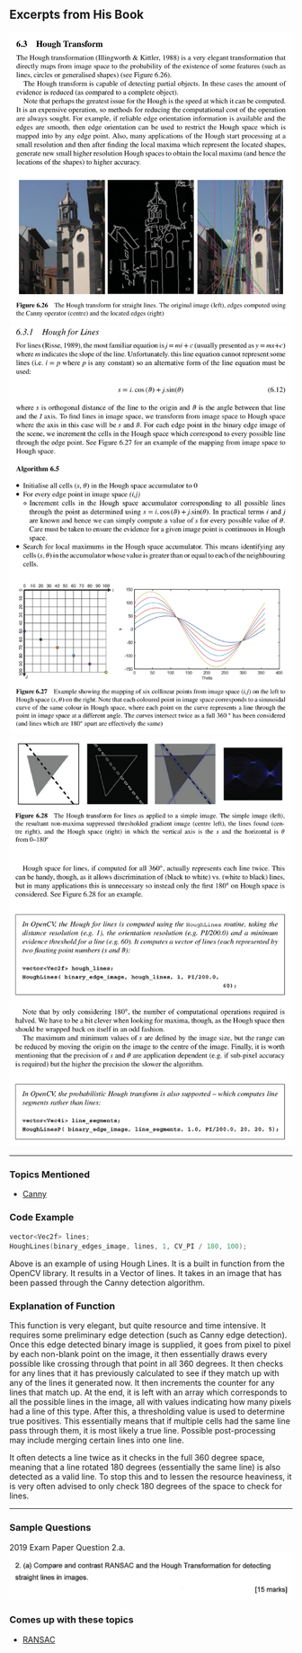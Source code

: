 ## Excerpts from His Book
![2881cc50f77cda42be9d2c34c3195a2f.png](../../_resources/2881cc50f77cda42be9d2c34c3195a2f.png)
![17c2360b839752a23cd2dc0d01af6f2a.png](../../_resources/17c2360b839752a23cd2dc0d01af6f2a.png)
![9c403ec891c5286155547fd01993f29b.png](../../_resources/9c403ec891c5286155547fd01993f29b.png)

---

### **Topics Mentioned**
- [Canny](../../Computer%20Vision/Topics/Canny.md)

### Code Example
```c++
vector<Vec2f> lines;
HoughLines(binary_edges_image, lines, 1, CV_PI / 180, 100);
```
Above is an example of using Hough Lines. It is a built in function from the OpenCV library. It results in a Vector of lines. It takes in an image that has been passed through the Canny detection algorithm.

### Explanation of Function
This function is very elegant, but quite resource and time intensive. It requires some preliminary edge detection (such as Canny edge detection). Once this edge detected binary image is supplied, it goes from pixel to pixel by each non-blank point on the image, it then essentially draws every possible like crossing through that point in all 360 degrees. It then checks for any lines that it has previously calculated to see if they match up with any of the lines it generated now. It then increments the counter for any lines that match up. At the end, it is left with an array which corresponds to all the possible lines in the image, all with values indicating how many pixels had a line of this type. After this, a thresholding value is used to determine true positives. This essentially means that if multiple cells had the same line pass through them, it is most likely a true line. Possible post-processing may include merging certain lines into one line.

It often detects a line twice as it checks in the full 360 degree space, meaning that a line rotated 180 degrees (essentially the same line) is also detected as a valid line. To stop this and to lessen the resource heaviness, it is very often advised to only check 180 degrees of the space to check for lines.

---

### Sample Questions
2019 Exam Paper Question 2.a.
![97d7ca435dc87a1a386693cd350f1bbb.png](../../_resources/97d7ca435dc87a1a386693cd350f1bbb.png)

### Comes up with these topics
- [RANSAC](../../Computer%20Vision/Topics/RANSAC.md)